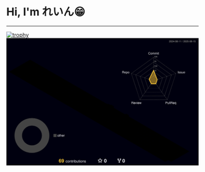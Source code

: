 # Hi, I'm **れいん😁**

---

[![trophy](https://github-profile-trophy.vercel.app/?username=rain022&theme=onedark&column=8
)](https://github.com/ryo-ma/github-profile-trophy)
![](./profile-3d-contrib/profile-night-rainbow.svg)
